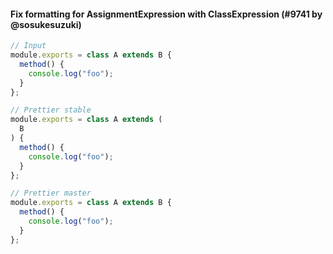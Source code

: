 #### Fix formatting for AssignmentExpression with ClassExpression (#9741 by @sosukesuzuki)

<!-- prettier-ignore -->
```js
// Input
module.exports = class A extends B {
  method() {
    console.log("foo");
  }
};

// Prettier stable
module.exports = class A extends (
  B
) {
  method() {
    console.log("foo");
  }
};

// Prettier master
module.exports = class A extends B {
  method() {
    console.log("foo");
  }
};
```

